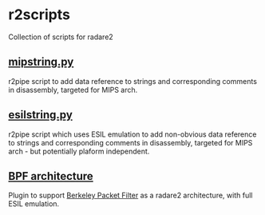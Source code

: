 # r2scripts
Collection of scripts for radare2
## [mipstring.py](https://github.com/mrmacete/r2scripts/tree/master/mipstring)
r2pipe script to add data reference to strings and corresponding comments in disassembly, targeted for MIPS arch.
## [esilstring.py](https://github.com/mrmacete/r2scripts/tree/master/esilstring)
r2pipe script which uses ESIL emulation to add non-obvious data reference to strings and corresponding comments in disassembly, targeted for MIPS arch - but potentially plaform independent.
## [BPF architecture](https://github.com/mrmacete/r2scripts/tree/master/bpf)
Plugin to support [Berkeley Packet Filter](https://www.kernel.org/doc/Documentation/networking/filter.txt) as a radare2 architecture, with full ESIL emulation.
